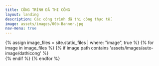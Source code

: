 ```yaml
---
title: CÔNG TRÌNH ĐÃ THI CÔNG
layout: landing
description: Các công trình đã thi công thực tế.
image: assets/images/00b-Banner.jpg
nav-menu: true
---
```


<!-- Main -->
<div id="main">

<!-- One -->
<section class="no-padding" id="one">	
    <div class="container-fluid">
	<div class="row-no-gutters">
		{% assign image_files = site.static_files | where: "image", true %}
		{% for image in image_files %}	
        {% if image.path contains 'assets/images/auto-image/dathicong' %}
		<div class="col-lg-4 col-sm-4">
			<a href="#" class="portfolio-box">
				<img src="{{site.baseurl}}{{ image.path }}" class="img-responsive" alt="">
			</a>
		</div> 
        {% endif %}
		{% endfor %}
	</div>
    </div>
</section>

</div>
